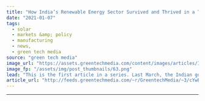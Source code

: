 ```yaml
---
title: "How India’s Renewable Energy Sector Survived and Thrived in a Turbulent 2020"
date: "2021-01-07"
tags: 
  - solar
  - markets &amp; policy
  - manufacturing
  - news,
  - green tech media
source: "green tech media"
image_url: "https://assets.greentechmedia.com/content/images/articles/India_Solar_Power_Shutterstock_XL.jpg"
image_fp: "/assets/img/post_thumbnails/63.png"
lead: "This is the first article in a series. Last March, the Indian government implemented one of the most stringent coronavirus lockdowns in the world. With just a few hours’ notice, all 1.3 billion people in the country were ordered to stay at home for s ..."
article_url: "http://feeds.greentechmedia.com/~r/GreentechMedia/~3/cYwBaoyARJg/india-solar-energy-transition-pandemic-2020"
---
```


---
